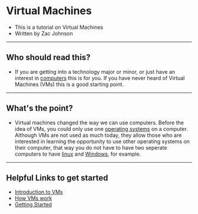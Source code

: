 # Virtual Machines
- This is a tutorial on Virtual Machines
- Written by Zac Johnson

---

## Who should read this?
- If you are getting into a technology major or minor, or just have an interest in [computers](https://en.wikipedia.org/wiki/Computer) this is for you. If you have never heard of Virtual Machines (VMs) this is a good starting point.

---

## What's the point?
- Virtual machines changed the way we can use computers. Before the idea of VMs, you could only use one [operating systems](https://en.wikipedia.org/wiki/Operating_system) on a computer. Although VMs are not used as much today, they allow those who are interested in learning the opportunity to use other operating systems on their computer, that way you do not have to have two seperate computers to have [linux](https://en.wikipedia.org/wiki/Linux) and [Windows](https://en.wikipedia.org/wiki/Microsoft_Windows), for example. 

---

## Helpful Links to get started

* [Introduction to VMs](Intro.md)
* [How VMs work](How.md)
* [Getting Started](GettingStarted.md)
